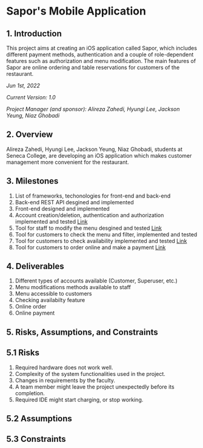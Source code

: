 # Sapor's Mobile Application

## 1. Introduction
This project aims at creating an iOS application called Sapor, which includes different payment methods, authentication and a couple of role-dependent features such as authorization and menu modification. The main features of Sapor are online ordering and table reservations for customers of the restaurant.

*Jun 1st, 2022*

*Current Version: 1.0*

*Project Manager (and sponsor): Alireza Zahedi, Hyungi Lee, Jackson Yeung, Niaz Ghobadi*

## 2. Overview
Alireza Zahedi, Hyungi Lee, Jackson Yeung, Niaz Ghobadi, students at Seneca College, are developing an iOS application which makes customer management more convenient for the restaurant.

## 3. Milestones
1. List of frameworks, techonologies for front-end and back-end
2. Back-end REST API desgined and implemented
3. Front-end designed and implemented
4. Account creation/deletion, authentication and authorization implemented and tested [Link](https://github.com/CAPSTONE-2022-2023/Group_22/blob/main/use_cases/create_account.md)
5. Tool for staff to modify the menu desgined and tested [Link](https://github.com/CAPSTONE-2022-2023/Group_22/blob/main/use_cases/modify_menu.md)
6. Tool for customers to check the menu and filter, implemented and tested
7. Tool for customers to check availability implemented and tested [Link](https://github.com/CAPSTONE-2022-2023/Group_22/blob/main/use_cases/table_reservations.md)
8. Tool for customers to order online and make a payment [Link](https://github.com/CAPSTONE-2022-2023/Group_22/blob/main/use_cases/online_ordering.md)

## 4. Deliverables
1. Different types of accounts available (Customer, Superuser, etc.)
2. Menu modifications methods available to staff
3. Menu accessible to customers
4. Checking availabilty feature
5. Online order
6. Online payment

## 5. Risks, Assumptions, and Constraints

## 5.1 Risks
1. Required hardware does not work well. 
2. Complexity of the system functionalities used in the project.
3. Changes in requirements by the faculty.
4. A team member might leave the project unexpectedly before its completion.
5. Required IDE might start charging, or stop working. 


## 5.2 Assumptions





## 5.3 Constraints



